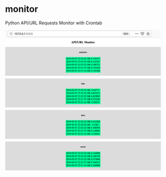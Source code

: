# monitor
Python API/URL Requests Monitor with Crontab

![Demo](https://github.com/dirkbosman/monitor/blob/master/demo.png)
